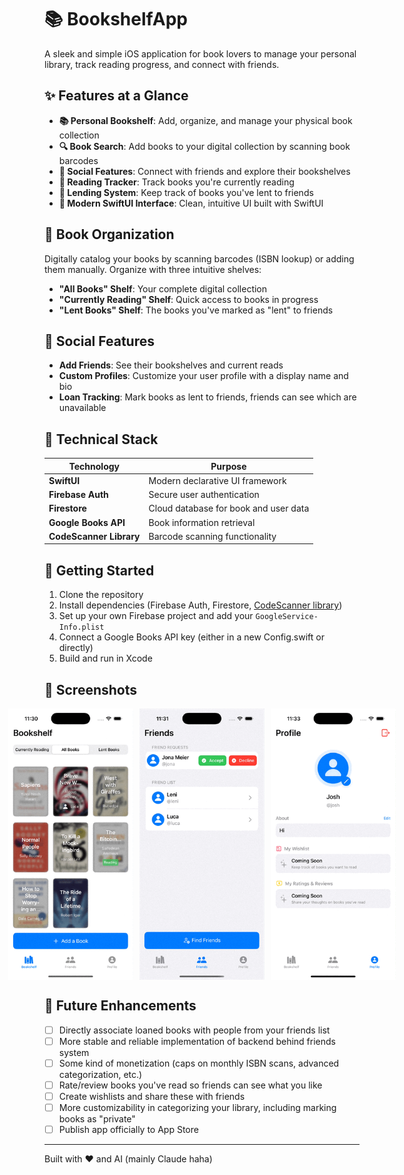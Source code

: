 # 📚 BookshelfApp

A sleek and simple iOS application for book lovers to manage your personal library, track reading progress, and connect with friends.


## ✨ Features at a Glance

- **📚 Personal Bookshelf**: Add, organize, and manage your physical book collection
- **🔍 Book Search**: Add books to your digital collection by scanning book barcodes
- **👥 Social Features**: Connect with friends and explore their bookshelves
- **📖 Reading Tracker**: Track books you're currently reading
- **📱 Lending System**: Keep track of books you've lent to friends
- **🎨 Modern SwiftUI Interface**: Clean, intuitive UI built with SwiftUI

## 📌 Book Organization

Digitally catalog your books by scanning barcodes (ISBN lookup) or adding them manually. Organize with three intuitive shelves:  

- **"All Books" Shelf**: Your complete digital collection
- **"Currently Reading" Shelf**: Quick access to books in progress
- **"Lent Books" Shelf**: The books you've marked as "lent" to friends

## 👥 Social Features

- **Add Friends**: See their bookshelves and current reads
- **Custom Profiles**: Customize your user profile with a display name and bio
- **Loan Tracking**: Mark books as lent to friends, friends can see which are unavailable

## 🔧 Technical Stack

| Technology | Purpose |
|------------|---------|
| **SwiftUI** | Modern declarative UI framework |
| **Firebase Auth** | Secure user authentication |
| **Firestore** | Cloud database for book and user data |
| **Google Books API** | Book information retrieval |
| **CodeScanner Library** | Barcode scanning functionality |

## 🚀 Getting Started

1. Clone the repository
2. Install dependencies (Firebase Auth, Firestore, [CodeScanner library](https://github.com/twostraws/CodeScanner.git))
3. Set up your own Firebase project and add your `GoogleService-Info.plist`
4. Connect a Google Books API key (either in a new Config.swift or directly)
5. Build and run in Xcode

## 📸 Screenshots
<div style="display: flex; justify-content: center; gap: 10px;">
    <img src="media/demo1.gif" width="200">
    <img src="media/demo2.gif" width="200">
    <img src="media/demo3.gif" width="200">
</div>

## 🔮 Future Enhancements

- [ ] Directly associate loaned books with people from your friends list
- [ ] More stable and reliable implementation of backend behind friends system
- [ ] Some kind of monetization (caps on monthly ISBN scans, advanced categorization, etc.)
- [ ] Rate/review books you've read so friends can see what you like
- [ ] Create wishlists and share these with friends
- [ ] More customizability in categorizing your library, including marking books as "private"
- [ ] Publish app officially to App Store

---

Built with ❤️ and AI (mainly Claude haha)

